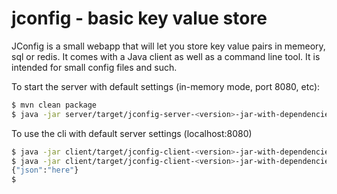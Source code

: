 jconfig - basic key value store
=======

JConfig is a small webapp that will let you store key value pairs in memeory, sql or redis.
It comes with a Java client as well as a command line tool.
It is intended for small config files and such.

To start the server with default settings (in-memory mode, port 8080, etc):
```bash
$ mvn clean package
$ java -jar server/target/jconfig-server-<version>-jar-with-dependencies.jar
```

To use the cli with default server settings (localhost:8080)
```bash
$ java -jar client/target/jconfig-client-<version>-jar-with-dependencies.jar -i my_id -j '{"json":"here"}'
$ java -jar client/target/jconfig-client-<version>-jar-with-dependencies.jar -i my_id
{"json":"here"}
$
```